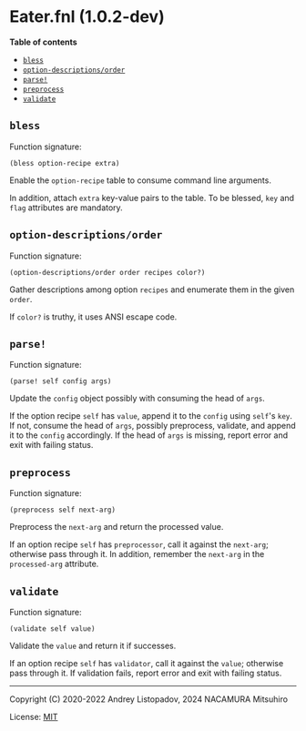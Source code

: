 # Eater.fnl (1.0.2-dev)

**Table of contents**

- [`bless`](#bless)
- [`option-descriptions/order`](#option-descriptionsorder)
- [`parse!`](#parse)
- [`preprocess`](#preprocess)
- [`validate`](#validate)

## `bless`

Function signature:

```
(bless option-recipe extra)
```

Enable the `option-recipe` table to consume command line arguments.

In addition, attach `extra` key-value pairs to the table.
To be blessed, `key` and `flag` attributes are mandatory.


## `option-descriptions/order`

Function signature:

```
(option-descriptions/order order recipes color?)
```

Gather descriptions among option `recipes` and enumerate them in the given `order`.

If `color?` is truthy, it uses ANSI escape code.

## `parse!`

Function signature:

```
(parse! self config args)
```

Update the `config` object possibly with consuming the head of `args`.

If the option recipe `self` has `value`, append it to the `config` using `self`'s
`key`. If not, consume the head of `args`, possibly preprocess, validate, and append
it to the `config` accordingly.
If the head of `args` is missing, report error and exit with failing status.

## `preprocess`

Function signature:

```
(preprocess self next-arg)
```

Preprocess the `next-arg` and return the processed value.

If an option recipe `self` has `preprocessor`, call it against the `next-arg`;
otherwise pass through it.
In addition, remember the `next-arg` in the `processed-arg` attribute.

## `validate`

Function signature:

```
(validate self value)
```

Validate the `value` and return it if successes.

If an option recipe `self` has `validator`, call it against the `value`;
otherwise pass through it.
If validation fails, report error and exit with failing status.

---

Copyright (C) 2020-2022 Andrey Listopadov, 2024 NACAMURA Mitsuhiro

License: [MIT](https://git.sr.ht/~m15a/fnldoc/tree/main/item/LICENSE)

<!-- Generated with Fnldoc 1.0.2-dev
     https://sr.ht/~m15a/fnldoc/ -->
